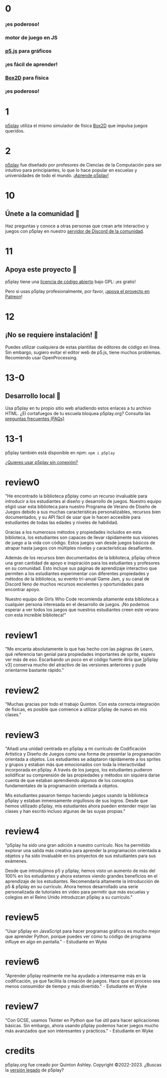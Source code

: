# 0

### ¡es poderoso!

### motor de juego en JS

### [p5.js](http://p5js.org/) para gráficos

### ¡es fácil de aprender!

### [Box2D](https://piqnt.com/planck.js/) para física

### ¡es poderoso!

# 1

[p5play](https://github.com/quinton-ashley/p5play) utiliza el mismo simulador de física [Box2D](https://piqnt.com/planck.js/) que impulsa juegos queridos.

# 2

[p5play](https://github.com/quinton-ashley/p5play) fue diseñado por profesores de Ciencias de la Computación para ser intuitivo para principiantes, lo que lo hace popular en escuelas y universidades de todo el mundo. [¡Aprende p5play!](learn/sprite.html)

# 10

## Únete a la comunidad 👾

Haz preguntas y conoce a otras personas que crean arte interactivo y juegos con p5play en nuestro [servidor de Discord de la comunidad](https://discord.gg/3UTbqUgmPF).

# 11

## Apoya este proyecto 🤝

p5play tiene una [licencia de código abierto](https://github.com/quinton-ashley/p5play-web/blob/main/LICENSING.md) bajo GPL: ¡es gratis!

Pero si usas p5play profesionalmente, por favor, ¡[apoya el proyecto en Patreon](https://www.patreon.com/p5play)!

# 12

## ¡No se requiere instalación! 🤩

Puedes utilizar cualquiera de estas plantillas de editores de código en línea. Sin embargo, sugiero evitar el editor web de p5.js, tiene muchos problemas. Recomiendo usar OpenProcessing.

# 13-0

## Desarrollo local 🔨

Usa p5play en tu propio sitio web añadiendo estos enlaces a tu archivo HTML. ¿El cortafuegos de tu escuela bloquea p5play.org? Consulta las [preguntas frecuentes (FAQs)](https://github.com/quinton-ashley/p5play/wiki/FAQ#school-firewall-blocking-p5playorg)

# 13-1

p5play también está disponible en npm: `npm i p5play`

[¿Quieres usar p5play sin conexión?](https://github.com/quinton-ashley/p5play/wiki/Get-Started)

# review0

"He encontrado la biblioteca p5play como un recurso invaluable para introducir a los estudiantes al diseño y desarrollo de juegos. Nuestro equipo eligió usar esta biblioteca para nuestro Programa de Verano de Diseño de Juegos debido a sus muchas características personalizables, recursos bien documentados, y su API fácil de usar que lo hacen accesible para estudiantes de todas las edades y niveles de habilidad.

Gracias a los numerosos métodos y propiedades incluidos en esta biblioteca, los estudiantes son capaces de llevar rápidamente sus visiones de juego a la vida con código. Estos juegos van desde juegos básicos de atrapar hasta juegos con múltiples niveles y características desafiantes.

Además de los recursos bien documentados de la biblioteca, p5play ofrece una gran cantidad de apoyo e inspiración para los estudiantes y profesores en su comunidad. Esto incluye sus páginas de aprendizaje interactivo que permiten a los estudiantes experimentar con diferentes propiedades y métodos de la biblioteca, su evento tri-anual Game Jam, y su canal de Discord lleno de muchos recursos excelentes y oportunidades para encontrar apoyo.

Nuestro equipo de Girls Who Code recomienda altamente esta biblioteca a cualquier persona interesada en el desarrollo de juegos. ¡No podemos esperar a ver todos los juegos que nuestros estudiantes creen este verano con esta increíble biblioteca!"

# review1

"Me encanta absolutamente lo que has hecho con las páginas de Learn, qué referencia tan genial para propiedades importantes de sprite, espero ver más de eso. Escarbando un poco en el código fuente diría que [p5play v3] conserva mucho del atractivo de las versiones anteriores y pude orientarme bastante rápido."

# review2

"Muchas gracias por todo el trabajo Quinton. Con esta correcta integración de físicas, es posible que comience a utilizar p5play de nuevo en mis clases."

# review3

"Añadí una unidad centrada en p5play a mi currículo de Codificación Artística y Diseño de Juegos como una forma de presentar la programación orientada a objetos. Los estudiantes se adaptaron rápidamente a los sprites y grupos y estaban más que emocionados con toda la interactividad incorporada en p5play. A través de los juegos, los estudiantes pudieron solidificar su comprensión de las propiedades y métodos sin siquiera darse cuenta de que estaban aprendiendo algunos de los conceptos fundamentales de la programación orientada a objetos.

Mis estudiantes pasaron tiempo haciendo juegos usando la biblioteca p5play y estaban inmensamente orgullosos de sus logros. Desde que hemos utilizado p5play, mis estudiantes ahora pueden entender mejor las clases y han escrito incluso algunas de las suyas propias."

# review4

"p5play ha sido una gran adición a nuestro currículo. Nos ha permitido explorar una salida más creativa para aprender la programación orientada a objetos y ha sido invaluable en los proyectos de sus estudiantes para sus exámenes.

Desde que introdujimos p5 y p5play, hemos visto un aumento de más del 100% en los estudiantes y ahora estamos viendo grandes beneficios en el aprendizaje de los estudiantes. Recomendaría altamente la introducción de p5 & p5play en su currículo. Ahora hemos desarrollado una serie personalizada de tutoriales en video para permitir que más escuelas y colegios en el Reino Unido introduzcan p5play a su currículo."

# review5

"Usar p5play en JavaScript para hacer programas gráficos es mucho mejor que aprender Python, porque puedes ver cómo tu código de programa influye en algo en pantalla." - Estudiante en Wyke

# review6

"Aprender p5play realmente me ha ayudado a interesarme más en la codificación, ya que facilita la creación de juegos. Hace que el proceso sea menos consumidor de tiempo y más divertido." - Estudiante en Wyke

# review7

"Con GCSE, usamos Tkinter en Python que fue útil para hacer aplicaciones básicas. Sin embargo, ahora usando p5play podemos hacer juegos mucho más avanzados que son interesantes y prácticos." - Estudiante en Wyke

# credits

p5play.org fue creado por Quinton Ashley. Copyright ©2022-2023. ¿Buscas la [versión legado](https://quinton-ashley.github.io/p5play-web-archive/v2) de p5play?
